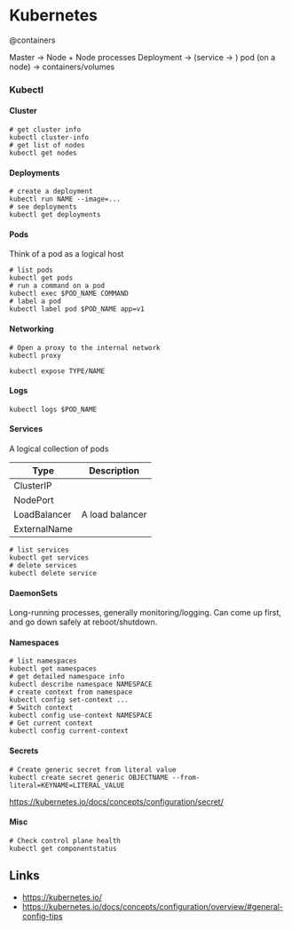 # Kubernetes
@containers

Master -> Node + Node processes
Deployment -> (service -> ) pod (on a node) -> containers/volumes

### Kubectl

#### Cluster
	# get cluster info
	kubectl cluster-info
	# get list of nodes
	kubectl get nodes


#### Deployments
	# create a deployment
	kubectl run NAME --image=...
	# see deployments
	kubectl get deployments


#### Pods
Think of a pod as a logical host

	# list pods
	kubectl get pods
	# run a command on a pod
	kubectl exec $POD_NAME COMMAND
	# label a pod
	kubectl label pod $POD_NAME app=v1


#### Networking
	# Open a proxy to the internal network
	kubectl proxy
	
	kubectl expose TYPE/NAME


#### Logs

	kubectl logs $POD_NAME


#### Services
A logical collection of pods

| Type         | Description     |
|--------------|-----------------|
| ClusterIP    |                 |
| NodePort     |                 |
| LoadBalancer | A load balancer |
| ExternalName |                 |

	# list services
	kubectl get services
	# delete services
	kubectl delete service


#### DaemonSets
Long-running processes, generally monitoring/logging. Can come up first, and go down safely at reboot/shutdown.	

#### Namespaces
	# list namespaces
	kubectl get namespaces
	# get detailed namespace info
	kubectl describe namespace NAMESPACE
	# create context from namespace
	kubectl config set-context ...
	# Switch context
	kubectl config use-context NAMESPACE
	# Get current context
	kubectl config current-context


#### Secrets
	# Create generic secret from literal value
	kubectl create secret generic OBJECTNAME --from-literal=KEYNAME=LITERAL_VALUE
	
<https://kubernetes.io/docs/concepts/configuration/secret/>

#### Misc

	# Check control plane health
	kubectl get componentstatus


Links
-----

* <https://kubernetes.io/>
* <https://kubernetes.io/docs/concepts/configuration/overview/#general-config-tips>


